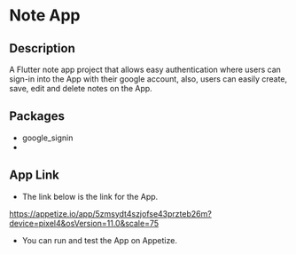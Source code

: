 # Note App 

## Description 
A Flutter note app project that allows easy authentication where users can sign-in into the App with their google account, 
also, users can easily create, save, edit and delete notes on the App.

## Packages 
- google_signin 
-
## App Link 
- The link below is the link for the App.

https://appetize.io/app/5zmsydt4szjofse43przteb26m?device=pixel4&osVersion=11.0&scale=75
- You can run and test the App on Appetize.
